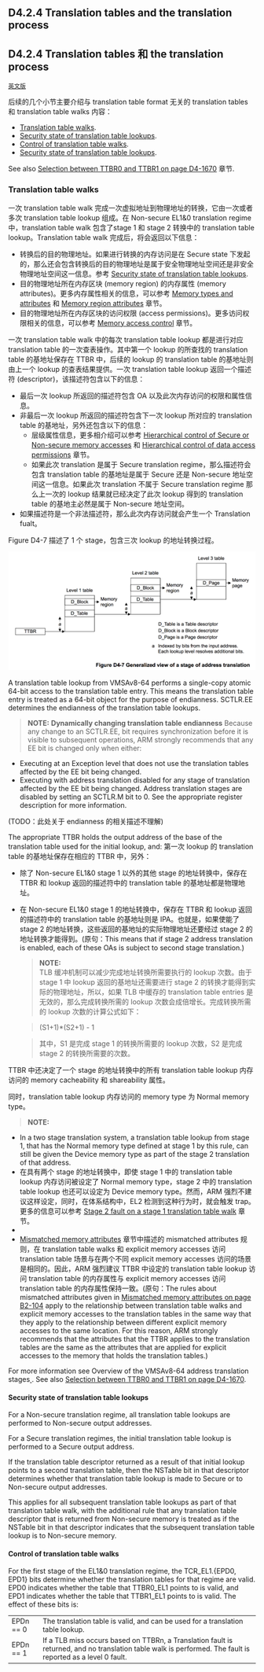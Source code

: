 ## D4.2.4 Translation tables and the translation process

## D4.2.4 Translation tables 和 the translation process

[`英文版`](../../en/chapter_d4/d42_4_translation_tables_and_the_translation_proces.html)

后续的几个小节主要介绍与 translation table format 无关的 translation tables 和 translation table walks 内容：
* [Translation table walks](#).
* [Security state of translation table lookups](#).
* [Control of translation table walks](#).
* [Security state of translation table lookups](#).

See also [Selection between TTBR0 and TTBR1 on page D4-1670](#) 章节.

### Translation table walks

一次 translation table walk 完成一次虚拟地址到物理地址的转换，它由一次或者多次 translation table lookup 组成。在 Non-secure EL1&0 translation regime 中，translation table walk 包含了stage 1 和 stage 2 转换中的 translation table lookup。Translation table walk 完成后，将会返回以下信息：
* 转换后的目的物理地址。如果进行转换的内存访问是在 Secure state 下发起的，那么还会包含转换后的目的物理地址是属于安全物理地址空间还是非安全物理地址空间这一信息。参考 [Security state of translation table lookups](#).
* 目的物理地址所在内存区块 (memory region) 的内存属性 (memory attributes)。更多内存属性相关的信息，可以参考 [Memory types and attributes](#) 和 [Memory region attributes](#) 章节。
* 目的物理地址所在内存区块的访问权限 (access permissions)。更多访问权限相关的信息，可以参考 [Memory access control](#) 章节。

一次 translation table walk 中的每次 translation table lookup 都是进行对应 translation table 的一次查表操作。其中第一个 lookup 的所查找的 translation table 的基地址保存在 TTBR 中，后续的 lookup 的 translation table 的基地址则由上一个 lookup 的查表结果提供。一次 translation table lookup 返回一个描述符 (descriptor)，该描述符包含以下的信息：
* 最后一次 lookup 所返回的描述符包含 OA 以及此次内存访问的权限和属性信息。
* 非最后一次 lookup 所返回的描述符包含下一次 lookup 所对应的 translation table 的基地址，另外还包含以下的信息：
    - 层级属性信息，更多相介绍可以参考 [Hierarchical control of Secure or Non-secure memory accesses](#) 和 [Hierarchical control of data access permissions](#) 章节。
    - 如果此次 translation 是属于 Secure translation regime，那么描述符会包含 translation table 的基地址是属于 Secure 还是 Non-secure 地址空间这一信息。如果此次 translation 不属于 Secure translation regime 那么上一次的 lookup 结果就已经决定了此次 lookup 得到的 translation table 的基地主必然是属于 Non-secure 地址空间。
* 如果描述符是一个非法描述符，那么此次内存访问就会产生一个 Translation fualt。

Figure D4-7 描述了 1 个 stage，包含三次 lookup 的地址转换过程。

![](figure_d4_7.png)

A translation table lookup from VMSAv8-64 performs a single-copy atomic 64-bit access to the translation table entry. This means the translation table entry is treated as a 64-bit object for the purpose of endianness. SCTLR.EE determines the endianness of the translation table lookups.

> **NOTE:**
**Dynamically changing translation table endianness**
Because any change to an SCTLR.EE, bit requires synchronization before it is visible to subsequent operations, ARM strongly recommends that any EE bit is changed only when either:  
* Executing at an Exception level that does not use the translation tables affected by the EE bit being changed.
* Executing with address translation disabled for any stage of translation affected by the EE bit being changed.
Address translation stages are disabled by setting an SCTLR.M bit to 0. See the appropriate register description for more information.

(TODO：此处关于 endianness 的相关描述不理解)


The appropriate TTBR holds the output address of the base of the translation table used for the initial lookup, and:
第一次 lookup 的 translation table 的基地址保存在相应的 TTBR 中，另外：

* 除了 Non-secure EL1&0 stage 1 以外的其他 stage 的地址转换中，保存在 TTBR 和 lookup 返回的描述符中的 translation table 的基地址都是物理地址。
* 在 Non-secure EL1&0 stage 1 的地址转换中，保存在 TTBR 和 lookup 返回的描述符中的 translation table 的基地址则是 IPA。也就是，如果使能了 stage 2 的地址转换，这些返回的基地址的实际物理地址还要经过 stage 2 的地址转换才能得到。(原句：This means that if stage 2 address translation is enabled, each of these OAs is subject to second stage translation.)

    > **NOTE:**  
    TLB 缓冲机制可以减少完成地址转换所需要执行的 lookup 次数。由于 stage 1 中 lookup 返回的基地址还需要进行 stage 2 的转换才能得到实际的物理地址，所以，如果 TLB 中缓存的 translation table entries 是无效的，那么完成转换所需的 lookup 次数会成倍增长。完成转换所需的 lookup 次数的计算公式如下：

    > (S1+1)*(S2+1) - 1
    
    > 其中，S1 是完成 stage 1 的转换所需要的 lookup 次数，S2 是完成 stage 2 的转换所需要的次数。

TTBR 中还决定了一个 stage 的地址转换中的所有 translation table lookup 内存访问的 memory cacheability 和 shareability 属性。

同时，translation table lookup 内存访问的 memory type 为 Normal memory type。

> **NOTE:**
* In a two stage translation system, a translation table lookup from stage 1, that has the Normal memory type defined at stage 1 by this rule, can still be given the Device memory type as part of the stage 2 translation of that address.
* 在具有两个 stage 的地址转换中，即使 stage 1 中的 translation table lookup 内存访问被设定了 Normal memory type，stage 2 中的 translation table lookup 也还可以设定为 Device memory type。然而，ARM 强烈不建议这样设定，同时，在体系结构中，EL2 检测到这种行为时，就会触发 trap。更多的信息可以参考 [Stage 2 fault on a stage 1 translation table walk](#) 章节。
* 
* [Mismatched memory attributes](#) 章节中描述的 mismatched attributes 规则，在 translation table walks 和 explicit memory accesses 访问 translation table 场景与在两个不同 explicit memory accesses 访问的场景是相同的。因此，ARM 强烈建议 TTBR 中设定的 translation table lookup 访问 translation table 的内存属性与 explicit memory accesses 访问 translation table 的内存属性保持一致。(原句：The rules about mismatched attributes given in [Mismatched memory attributes on page B2-104](#) apply to the relationship between translation table walks and explicit memory accesses to the translation tables in the same way that they apply to the relationship between different explicit memory accesses to the same location. For this reason, ARM strongly recommends that the attributes that the TTBR applies to the translation tables are the same as the attributes that are applied for explicit accesses to the memory that holds the translation tables.)


For more information see Overview of the VMSAv8-64 address translation stages[
](#). See also [Selection between TTBR0 and TTBR1 on page D4-1670](#).


#### Security state of translation table lookups

For a Non-secure translation regime, all translation table lookups are performed to Non-secure output addresses.

For a Secure translation regimes, the initial translation table lookup is performed to a Secure output address.

If the translation table descriptor returned as a result of that initial lookup points to a second translation table, then the NSTable bit in that descriptor determines whether that translation table lookup is made to Secure or to Non-secure output addresses.

This applies for all subsequent translation table lookups as part of that translation table walk, with the additional rule that any translation table descriptor that is returned from Non-secure memory is treated as if the NSTable bit in that descriptor indicates that the subsequent translation table lookup is to Non-secure memory.

#### Control of translation table walks

For the first stage of the EL1&0 translation regime, the TCR_EL1.{EPD0, EPD1} bits determine whether the translation tables for that regime are valid. EPD0 indicates whether the table that TTBR0_EL1 points to is valid, and EPD1 indicates whether the table that TTBR1_EL1 points to is valid. The effect of these bits is:

| | |
| -- | -- |
| EPDn == 0 | The translation table is valid, and can be used for a translation table lookup. |
| EPDn == 1 | If a TLB miss occurs based on TTBRn, a Translation fault is returned, and no translation table walk is performed. The fault is reported as a level 0 fault. |

